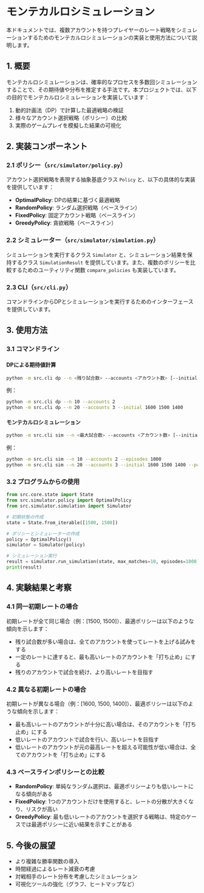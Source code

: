 # モンテカルロシミュレーション

本ドキュメントでは、複数アカウントを持つプレイヤーのレート戦略をシミュレーションするためのモンテカルロシミュレーションの実装と使用方法について説明します。

## 1. 概要

モンテカルロシミュレーションは、確率的なプロセスを多数回シミュレーションすることで、その期待値や分布を推定する手法です。本プロジェクトでは、以下の目的でモンテカルロシミュレーションを実装しています：

1. 動的計画法（DP）で計算した最適戦略の検証
2. 様々なアカウント選択戦略（ポリシー）の比較
3. 実際のゲームプレイを模擬した結果の可視化

## 2. 実装コンポーネント

### 2.1 ポリシー（`src/simulator/policy.py`）

アカウント選択戦略を表現する抽象基底クラス `Policy` と、以下の具体的な実装を提供しています：

- **OptimalPolicy**: DPの結果に基づく最適戦略
- **RandomPolicy**: ランダム選択戦略（ベースライン）
- **FixedPolicy**: 固定アカウント戦略（ベースライン）
- **GreedyPolicy**: 貪欲戦略（ベースライン）

### 2.2 シミュレーター（`src/simulator/simulation.py`）

シミュレーションを実行するクラス `Simulator` と、シミュレーション結果を保持するクラス `SimulationResult` を提供しています。また、複数のポリシーを比較するためのユーティリティ関数 `compare_policies` も実装しています。

### 2.3 CLI（`src/cli.py`）

コマンドラインからDPとシミュレーションを実行するためのインターフェースを提供しています。

## 3. 使用方法

### 3.1 コマンドライン

#### DPによる期待値計算

```bash
python -m src.cli dp --n <残り試合数> --accounts <アカウント数> [--initial <初期レート...>]
```

例：
```bash
python -m src.cli dp --n 10 --accounts 2
python -m src.cli dp --n 20 --accounts 3 --initial 1600 1500 1400
```

#### モンテカルロシミュレーション

```bash
python -m src.cli sim --n <最大試合数> --accounts <アカウント数> [--initial <初期レート...>] [--episodes <エピソード数>] [--policy <ポリシー>]
```

例：
```bash
python -m src.cli sim --n 10 --accounts 2 --episodes 1000
python -m src.cli sim --n 20 --accounts 3 --initial 1600 1500 1400 --policy optimal
```

### 3.2 プログラムからの使用

```python
from src.core.state import State
from src.simulator.policy import OptimalPolicy
from src.simulator.simulation import Simulator

# 初期状態の作成
state = State.from_iterable([1500, 1500])

# ポリシーとシミュレーターの作成
policy = OptimalPolicy()
simulator = Simulator(policy)

# シミュレーション実行
result = simulator.run_simulation(state, max_matches=10, episodes=1000)
print(result)
```

## 4. 実験結果と考察

### 4.1 同一初期レートの場合

初期レートが全て同じ場合（例：[1500, 1500]）、最適ポリシーは以下のような傾向を示します：

- 残り試合数が多い場合は、全てのアカウントを使ってレートを上げる試みをする
- 一定のレートに達すると、最も高いレートのアカウントを「打ち止め」にする
- 残りのアカウントで試合を続け、より高いレートを目指す

### 4.2 異なる初期レートの場合

初期レートが異なる場合（例：[1600, 1500, 1400]）、最適ポリシーは以下のような傾向を示します：

- 最も高いレートのアカウントが十分に高い場合は、そのアカウントを「打ち止め」にする
- 低いレートのアカウントで試合を行い、高いレートを目指す
- 低いレートのアカウントが元の最高レートを超える可能性が低い場合は、全てのアカウントを「打ち止め」にする

### 4.3 ベースラインポリシーとの比較

- **RandomPolicy**: 単純なランダム選択は、最適ポリシーよりも低いレートになる傾向がある
- **FixedPolicy**: 1つのアカウントだけを使用すると、レートの分散が大きくなり、リスクが高い
- **GreedyPolicy**: 最も低いレートのアカウントを選択する戦略は、特定のケースでは最適ポリシーに近い結果を示すことがある

## 5. 今後の展望

- より複雑な勝率関数の導入
- 時間経過によるレート減衰の考慮
- 対戦相手のレート分布を考慮したシミュレーション
- 可視化ツールの強化（グラフ、ヒートマップなど）